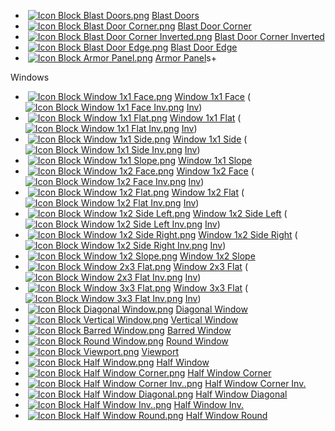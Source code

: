 *    [![Icon Block Blast Doors.png](https://spaceengineers.wiki.gg/images/thumb/6/6b/Icon_Block_Blast_Doors.png/21px-Icon_Block_Blast_Doors.png?9e5100)](https://spaceengineers.wiki.gg/wiki/Blast_Doors "Blast Doors") [Blast Doors](https://spaceengineers.wiki.gg/wiki/Blast_Doors "Blast Doors")
*    [![Icon Block Blast Door Corner.png](https://spaceengineers.wiki.gg/images/thumb/5/5f/Icon_Block_Blast_Door_Corner.png/21px-Icon_Block_Blast_Door_Corner.png?d1dd25)](https://spaceengineers.wiki.gg/wiki/Blast_Door_Corner "Blast Door Corner") [Blast Door Corner](https://spaceengineers.wiki.gg/wiki/Blast_Door_Corner "Blast Door Corner")
*    [![Icon Block Blast Door Corner Inverted.png](https://spaceengineers.wiki.gg/images/thumb/6/6f/Icon_Block_Blast_Door_Corner_Inverted.png/21px-Icon_Block_Blast_Door_Corner_Inverted.png?8e9aad)](https://spaceengineers.wiki.gg/wiki/Blast_Door_Corner_Inverted "Blast Door Corner Inverted") [Blast Door Corner Inverted](https://spaceengineers.wiki.gg/wiki/Blast_Door_Corner_Inverted "Blast Door Corner Inverted")
*    [![Icon Block Blast Door Edge.png](https://spaceengineers.wiki.gg/images/thumb/9/95/Icon_Block_Blast_Door_Edge.png/21px-Icon_Block_Blast_Door_Edge.png?4169b5)](https://spaceengineers.wiki.gg/wiki/Blast_Door_Edge "Blast Door Edge") [Blast Door Edge](https://spaceengineers.wiki.gg/wiki/Blast_Door_Edge "Blast Door Edge")
*    [![Icon Block Armor Panel.png](https://spaceengineers.wiki.gg/images/thumb/2/2b/Icon_Block_Armor_Panel.png/21px-Icon_Block_Armor_Panel.png?ecdcb5)](https://spaceengineers.wiki.gg/wiki/Armor_Panel "Armor Panel") [Armor Panel](https://spaceengineers.wiki.gg/wiki/Armor_Panel "Armor Panel")s+

Windows

*    [![Icon Block Window 1x1 Face.png](https://spaceengineers.wiki.gg/images/thumb/d/d2/Icon_Block_Window_1x1_Face.png/21px-Icon_Block_Window_1x1_Face.png?c80971)](https://spaceengineers.wiki.gg/wiki/Window_1x1_Face "Window 1x1 Face") [Window 1x1 Face](https://spaceengineers.wiki.gg/wiki/Window_1x1_Face "Window 1x1 Face") ( [![Icon Block Window 1x1 Face Inv.png](https://spaceengineers.wiki.gg/images/thumb/6/6b/Icon_Block_Window_1x1_Face_Inv.png/21px-Icon_Block_Window_1x1_Face_Inv.png?54ea17)](https://spaceengineers.wiki.gg/wiki/Window_1x1_Face_Inv "Window 1x1 Face Inv") [Inv](https://spaceengineers.wiki.gg/wiki/Window_1x1_Face_Inv "Window 1x1 Face Inv"))
*    [![Icon Block Window 1x1 Flat.png](https://spaceengineers.wiki.gg/images/thumb/0/06/Icon_Block_Window_1x1_Flat.png/21px-Icon_Block_Window_1x1_Flat.png?e54857)](https://spaceengineers.wiki.gg/wiki/Window_1x1_Flat "Window 1x1 Flat") [Window 1x1 Flat](https://spaceengineers.wiki.gg/wiki/Window_1x1_Flat "Window 1x1 Flat") ( [![Icon Block Window 1x1 Flat Inv.png](https://spaceengineers.wiki.gg/images/thumb/d/d3/Icon_Block_Window_1x1_Flat_Inv.png/21px-Icon_Block_Window_1x1_Flat_Inv.png?1bd766)](https://spaceengineers.wiki.gg/wiki/Window_1x1_Flat_Inv "Window 1x1 Flat Inv") [Inv](https://spaceengineers.wiki.gg/wiki/Window_1x1_Flat_Inv "Window 1x1 Flat Inv"))
*    [![Icon Block Window 1x1 Side.png](https://spaceengineers.wiki.gg/images/thumb/6/6e/Icon_Block_Window_1x1_Side.png/21px-Icon_Block_Window_1x1_Side.png?33fa82)](https://spaceengineers.wiki.gg/wiki/Window_1x1_Side "Window 1x1 Side") [Window 1x1 Side](https://spaceengineers.wiki.gg/wiki/Window_1x1_Side "Window 1x1 Side") ( [![Icon Block Window 1x1 Side Inv.png](https://spaceengineers.wiki.gg/images/thumb/1/1f/Icon_Block_Window_1x1_Side_Inv.png/21px-Icon_Block_Window_1x1_Side_Inv.png?6d66d5)](https://spaceengineers.wiki.gg/wiki/Window_1x1_Side_Inv "Window 1x1 Side Inv") [Inv](https://spaceengineers.wiki.gg/wiki/Window_1x1_Side_Inv "Window 1x1 Side Inv"))
*    [![Icon Block Window 1x1 Slope.png](https://spaceengineers.wiki.gg/images/thumb/9/9c/Icon_Block_Window_1x1_Slope.png/21px-Icon_Block_Window_1x1_Slope.png?e6991c)](https://spaceengineers.wiki.gg/wiki/Window_1x1_Slope "Window 1x1 Slope") [Window 1x1 Slope](https://spaceengineers.wiki.gg/wiki/Window_1x1_Slope "Window 1x1 Slope")
*    [![Icon Block Window 1x2 Face.png](https://spaceengineers.wiki.gg/images/thumb/7/71/Icon_Block_Window_1x2_Face.png/21px-Icon_Block_Window_1x2_Face.png?c702db)](https://spaceengineers.wiki.gg/wiki/Window_1x2_Face "Window 1x2 Face") [Window 1x2 Face](https://spaceengineers.wiki.gg/wiki/Window_1x2_Face "Window 1x2 Face") ( [![Icon Block Window 1x2 Face Inv.png](https://spaceengineers.wiki.gg/images/thumb/4/43/Icon_Block_Window_1x2_Face_Inv.png/21px-Icon_Block_Window_1x2_Face_Inv.png?b71423)](https://spaceengineers.wiki.gg/wiki/Window_1x2_Face_Inv "Window 1x2 Face Inv") [Inv](https://spaceengineers.wiki.gg/wiki/Window_1x2_Face_Inv "Window 1x2 Face Inv"))
*    [![Icon Block Window 1x2 Flat.png](https://spaceengineers.wiki.gg/images/thumb/0/09/Icon_Block_Window_1x2_Flat.png/21px-Icon_Block_Window_1x2_Flat.png?c3727f)](https://spaceengineers.wiki.gg/wiki/Window_1x2_Flat "Window 1x2 Flat") [Window 1x2 Flat](https://spaceengineers.wiki.gg/wiki/Window_1x2_Flat "Window 1x2 Flat") ( [![Icon Block Window 1x2 Flat Inv.png](https://spaceengineers.wiki.gg/images/thumb/0/07/Icon_Block_Window_1x2_Flat_Inv.png/21px-Icon_Block_Window_1x2_Flat_Inv.png?6530ec)](https://spaceengineers.wiki.gg/wiki/Window_1x2_Flat_Inv "Window 1x2 Flat Inv") [Inv](https://spaceengineers.wiki.gg/wiki/Window_1x2_Flat_Inv "Window 1x2 Flat Inv"))
*    [![Icon Block Window 1x2 Side Left.png](https://spaceengineers.wiki.gg/images/thumb/e/eb/Icon_Block_Window_1x2_Side_Left.png/21px-Icon_Block_Window_1x2_Side_Left.png?e06568)](https://spaceengineers.wiki.gg/wiki/Window_1x2_Side_Left "Window 1x2 Side Left") [Window 1x2 Side Left](https://spaceengineers.wiki.gg/wiki/Window_1x2_Side_Left "Window 1x2 Side Left") ( [![Icon Block Window 1x2 Side Left Inv.png](https://spaceengineers.wiki.gg/images/thumb/5/53/Icon_Block_Window_1x2_Side_Left_Inv.png/21px-Icon_Block_Window_1x2_Side_Left_Inv.png?bc73ef)](https://spaceengineers.wiki.gg/wiki/Window_1x2_Side_Left_Inv "Window 1x2 Side Left Inv") [Inv](https://spaceengineers.wiki.gg/wiki/Window_1x2_Side_Left_Inv "Window 1x2 Side Left Inv"))
*    [![Icon Block Window 1x2 Side Right.png](https://spaceengineers.wiki.gg/images/thumb/a/aa/Icon_Block_Window_1x2_Side_Right.png/21px-Icon_Block_Window_1x2_Side_Right.png?216fa4)](https://spaceengineers.wiki.gg/wiki/Window_1x2_Side_Right "Window 1x2 Side Right") [Window 1x2 Side Right](https://spaceengineers.wiki.gg/wiki/Window_1x2_Side_Right "Window 1x2 Side Right") ( [![Icon Block Window 1x2 Side Right Inv.png](https://spaceengineers.wiki.gg/images/thumb/2/2d/Icon_Block_Window_1x2_Side_Right_Inv.png/21px-Icon_Block_Window_1x2_Side_Right_Inv.png?80046b)](https://spaceengineers.wiki.gg/wiki/Window_1x2_Side_Right_Inv "Window 1x2 Side Right Inv") [Inv](https://spaceengineers.wiki.gg/wiki/Window_1x2_Side_Right_Inv "Window 1x2 Side Right Inv"))
*    [![Icon Block Window 1x2 Slope.png](https://spaceengineers.wiki.gg/images/thumb/b/b0/Icon_Block_Window_1x2_Slope.png/21px-Icon_Block_Window_1x2_Slope.png?99e32c)](https://spaceengineers.wiki.gg/wiki/Window_1x2_Slope "Window 1x2 Slope") [Window 1x2 Slope](https://spaceengineers.wiki.gg/wiki/Window_1x2_Slope "Window 1x2 Slope")
*    [![Icon Block Window 2x3 Flat.png](https://spaceengineers.wiki.gg/images/thumb/b/bc/Icon_Block_Window_2x3_Flat.png/21px-Icon_Block_Window_2x3_Flat.png?4eede5)](https://spaceengineers.wiki.gg/wiki/Window_2x3_Flat "Window 2x3 Flat") [Window 2x3 Flat](https://spaceengineers.wiki.gg/wiki/Window_2x3_Flat "Window 2x3 Flat") ( [![Icon Block Window 2x3 Flat Inv.png](https://spaceengineers.wiki.gg/images/thumb/d/d1/Icon_Block_Window_2x3_Flat_Inv.png/21px-Icon_Block_Window_2x3_Flat_Inv.png?f8c20a)](https://spaceengineers.wiki.gg/wiki/Window_2x3_Flat_Inv "Window 2x3 Flat Inv") [Inv](https://spaceengineers.wiki.gg/wiki/Window_2x3_Flat_Inv "Window 2x3 Flat Inv"))
*    [![Icon Block Window 3x3 Flat.png](https://spaceengineers.wiki.gg/images/thumb/f/f6/Icon_Block_Window_3x3_Flat.png/21px-Icon_Block_Window_3x3_Flat.png?b1ec8d)](https://spaceengineers.wiki.gg/wiki/Window_3x3_Flat "Window 3x3 Flat") [Window 3x3 Flat](https://spaceengineers.wiki.gg/wiki/Window_3x3_Flat "Window 3x3 Flat") ( [![Icon Block Window 3x3 Flat Inv.png](https://spaceengineers.wiki.gg/images/thumb/c/cf/Icon_Block_Window_3x3_Flat_Inv.png/21px-Icon_Block_Window_3x3_Flat_Inv.png?ae5455)](https://spaceengineers.wiki.gg/wiki/Window_3x3_Flat_Inv "Window 3x3 Flat Inv") [Inv](https://spaceengineers.wiki.gg/wiki/Window_3x3_Flat_Inv "Window 3x3 Flat Inv"))
*    [![Icon Block Diagonal Window.png](https://spaceengineers.wiki.gg/images/thumb/7/7e/Icon_Block_Diagonal_Window.png/21px-Icon_Block_Diagonal_Window.png?628aeb)](https://spaceengineers.wiki.gg/wiki/Diagonal_Window "Diagonal Window") [Diagonal Window](https://spaceengineers.wiki.gg/wiki/Diagonal_Window "Diagonal Window")
*    [![Icon Block Vertical Window.png](https://spaceengineers.wiki.gg/images/thumb/3/30/Icon_Block_Vertical_Window.png/21px-Icon_Block_Vertical_Window.png?2c1689)](https://spaceengineers.wiki.gg/wiki/Vertical_Window "Vertical Window") [Vertical Window](https://spaceengineers.wiki.gg/wiki/Vertical_Window "Vertical Window")
*    [![Icon Block Barred Window.png](https://spaceengineers.wiki.gg/images/thumb/d/dd/Icon_Block_Barred_Window.png/21px-Icon_Block_Barred_Window.png?d95aae)](https://spaceengineers.wiki.gg/wiki/Barred_Window "Barred Window") [Barred Window](https://spaceengineers.wiki.gg/wiki/Barred_Window "Barred Window")
*    [![Icon Block Round Window.png](https://spaceengineers.wiki.gg/images/thumb/3/31/Icon_Block_Round_Window.png/21px-Icon_Block_Round_Window.png?8a853d)](https://spaceengineers.wiki.gg/wiki/Round_Window "Round Window") [Round Window](https://spaceengineers.wiki.gg/wiki/Round_Window "Round Window")
*    [![Icon Block Viewport.png](https://spaceengineers.wiki.gg/images/thumb/5/54/Icon_Block_Viewport.png/21px-Icon_Block_Viewport.png?6cebc7)](https://spaceengineers.wiki.gg/wiki/Viewport "Viewport") [Viewport](https://spaceengineers.wiki.gg/wiki/Viewport "Viewport")
*    [![Icon Block Half Window.png](https://spaceengineers.wiki.gg/images/thumb/0/0d/Icon_Block_Half_Window.png/21px-Icon_Block_Half_Window.png?d9ad0c)](https://spaceengineers.wiki.gg/wiki/Half_Window "Half Window") [Half Window](https://spaceengineers.wiki.gg/wiki/Half_Window "Half Window")
*    [![Icon Block Half Window Corner.png](https://spaceengineers.wiki.gg/images/thumb/d/d9/Icon_Block_Half_Window_Corner.png/21px-Icon_Block_Half_Window_Corner.png?e1bed1)](https://spaceengineers.wiki.gg/wiki/Half_Window_Corner "Half Window Corner") [Half Window Corner](https://spaceengineers.wiki.gg/wiki/Half_Window_Corner "Half Window Corner")
*    [![Icon Block Half Window Corner Inv..png](https://spaceengineers.wiki.gg/images/thumb/a/aa/Icon_Block_Half_Window_Corner_Inv..png/21px-Icon_Block_Half_Window_Corner_Inv..png?4b2a4d)](https://spaceengineers.wiki.gg/wiki/Half_Window_Corner_Inv. "Half Window Corner Inv.") [Half Window Corner Inv.](https://spaceengineers.wiki.gg/wiki/Half_Window_Corner_Inv. "Half Window Corner Inv.")
*    [![Icon Block Half Window Diagonal.png](https://spaceengineers.wiki.gg/images/thumb/0/0d/Icon_Block_Half_Window_Diagonal.png/21px-Icon_Block_Half_Window_Diagonal.png?4a3b79)](https://spaceengineers.wiki.gg/wiki/Half_Window_Diagonal "Half Window Diagonal") [Half Window Diagonal](https://spaceengineers.wiki.gg/wiki/Half_Window_Diagonal "Half Window Diagonal")
*    [![Icon Block Half Window Inv..png](https://spaceengineers.wiki.gg/images/thumb/1/17/Icon_Block_Half_Window_Inv..png/21px-Icon_Block_Half_Window_Inv..png?e19b94)](https://spaceengineers.wiki.gg/wiki/Half_Window_Inv. "Half Window Inv.") [Half Window Inv.](https://spaceengineers.wiki.gg/wiki/Half_Window_Inv. "Half Window Inv.")
*    [![Icon Block Half Window Round.png](https://spaceengineers.wiki.gg/images/thumb/3/30/Icon_Block_Half_Window_Round.png/21px-Icon_Block_Half_Window_Round.png?8e23d9)](https://spaceengineers.wiki.gg/wiki/Half_Window_Round "Half Window Round") [Half Window Round](https://spaceengineers.wiki.gg/wiki/Half_Window_Round "Half Window Round")